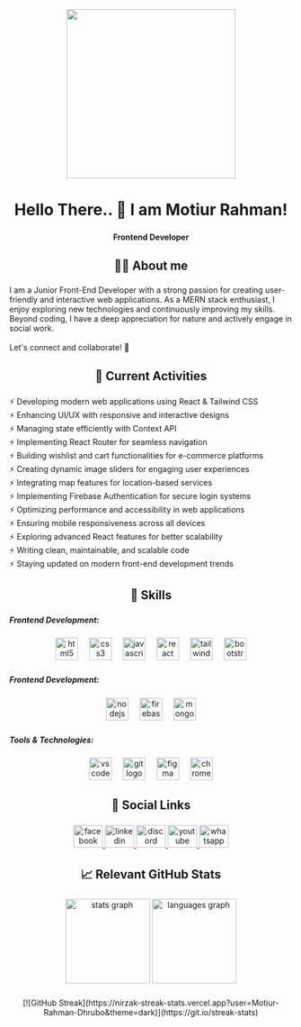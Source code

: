 <div align="center">
  <img height="300" src="https://i.ibb.co.com/zW7n1nWF/Screenshot-3.png"  />
</div>

###

<h1 align="center">Hello There.. 👋 I am Motiur Rahman!</h1>

###

<h4 align="center">Frontend Developer</h4>

###

<h2 align="center">👨‍💻 About me</h2>

###

<p align="left">I am a Junior Front-End Developer with a strong passion for creating user-friendly and interactive web applications. As a MERN stack enthusiast, I enjoy exploring new technologies and continuously improving my skills. Beyond coding, I have a deep appreciation for nature and actively engage in social work.<br><br>Let's connect and collaborate! 🚀</p>

###

<h2 align="center">🔧 Current Activities</h2>

###

<p align="left">⚡ Developing modern web applications using React & Tailwind CSS<br>⚡ Enhancing UI/UX with responsive and interactive designs<br>⚡ Managing state efficiently with Context API<br>⚡ Implementing React Router for seamless navigation<br>⚡ Building wishlist and cart functionalities for e-commerce platforms<br>⚡ Creating dynamic image sliders for engaging user experiences<br>⚡ Integrating map features for location-based services<br>⚡ Implementing Firebase Authentication for secure login systems<br>⚡ Optimizing performance and accessibility in web applications<br>⚡ Ensuring mobile responsiveness across all devices<br>⚡ Exploring advanced React features for better scalability<br>⚡ Writing clean, maintainable, and scalable code<br>⚡ Staying updated on modern front-end development trends</p>

###

<h2 align="center">🎯 Skills</h2>

###

<h5 align="left">Frontend Development:</h5>

###

<div align="center">
  <img src="https://cdn.simpleicons.org/html5/E34F26" height="40" alt="html5 logo"  />
  <img width="12" />
  <img src="https://cdn.jsdelivr.net/gh/devicons/devicon/icons/css3/css3-original.svg" height="40" alt="css3 logo"  />
  <img width="12" />
  <img src="https://cdn.jsdelivr.net/gh/devicons/devicon/icons/javascript/javascript-original.svg" height="40" alt="javascript logo"  />
  <img width="12" />
  <img src="https://cdn.jsdelivr.net/gh/devicons/devicon/icons/react/react-original.svg" height="40" alt="react logo"  />
  <img width="12" />
  <img src="https://cdn.simpleicons.org/tailwindcss/06B6D4" height="40" alt="tailwindcss logo"  />
  <img width="12" />
  <img src="https://cdn.simpleicons.org/bootstrap/7952B3" height="40" alt="bootstrap logo"  />
</div>

###

<h5 align="left">Frontend Development:</h5>

###

<div align="center">
  <img src="https://cdn.jsdelivr.net/gh/devicons/devicon/icons/nodejs/nodejs-original.svg" height="40" alt="nodejs logo"  />
  <img width="12" />
  <img src="https://cdn.jsdelivr.net/gh/devicons/devicon/icons/firebase/firebase-plain.svg" height="40" alt="firebase logo"  />
  <img width="12" />
  <img src="https://cdn.jsdelivr.net/gh/devicons/devicon/icons/mongodb/mongodb-original.svg" height="40" alt="mongodb logo"  />
</div>

###

<h5 align="left">Tools & Technologies:</h5>

###

<div align="center">
  <img src="https://cdn.jsdelivr.net/gh/devicons/devicon/icons/vscode/vscode-original.svg" height="40" alt="vscode logo"  />
  <img width="12" />
  <img src="https://cdn.jsdelivr.net/gh/devicons/devicon/icons/git/git-original.svg" height="40" alt="git logo"  />
  <img width="12" />
  <img src="https://cdn.jsdelivr.net/gh/devicons/devicon/icons/figma/figma-original.svg" height="40" alt="figma logo"  />
  <img width="12" />
  <img src="https://cdn.jsdelivr.net/gh/devicons/devicon/icons/chrome/chrome-original.svg" height="40" alt="chrome logo"  />
</div>

###

<h2 align="center">🔗 Social Links</h2>

###

<div align="center">
  <a href="https://www.facebook.com/md.motiur.rahman.383" target="_blank">
    <img src="https://raw.githubusercontent.com/maurodesouza/profile-readme-generator/master/src/assets/icons/social/facebook/default.svg" width="52" height="40" alt="facebook logo"  />
  </a>
  <a href="https://www.linkedin.com/in/md-motiur-rahman-105598318/" target="_blank">
    <img src="https://raw.githubusercontent.com/maurodesouza/profile-readme-generator/master/src/assets/icons/social/linkedin/default.svg" width="52" height="40" alt="linkedin logo"  />
  </a>
  <a href="https://discord.com/channels/motiurrahmandhrubo_06483" target="_blank">
    <img src="https://raw.githubusercontent.com/maurodesouza/profile-readme-generator/master/src/assets/icons/social/discord/default.svg" width="52" height="40" alt="discord logo"  />
  </a>
  <a href="https://www.youtube.com/@ruitom.coder383" target="_blank">
    <img src="https://raw.githubusercontent.com/maurodesouza/profile-readme-generator/master/src/assets/icons/social/youtube/default.svg" width="52" height="40" alt="youtube logo"  />
  </a>
  <a href="https://wa.me/1935220383" target="_blank">
    <img src="https://raw.githubusercontent.com/maurodesouza/profile-readme-generator/master/src/assets/icons/social/whatsapp/default.svg" width="52" height="40" alt="whatsapp logo"  />
  </a>
</div>

###

<h2 align="center">📈 Relevant GitHub Stats</h2>

###

<div align="center">
  <img src="https://github-readme-stats.vercel.app/api?username=Motiur-Rahman-Dhrubo&hide_title=false&hide_rank=false&show_icons=true&include_all_commits=true&count_private=true&disable_animations=false&theme=dracula&locale=en&hide_border=false&order=1" height="150" alt="stats graph"  />
  <img src="https://github-readme-stats.vercel.app/api/top-langs?username=Motiur-Rahman-Dhrubo&locale=en&hide_title=false&layout=compact&card_width=320&langs_count=5&theme=dracula&hide_border=false&order=2" height="150" alt="languages graph"  />
</div>

###

<div align="center">
  [![GitHub Streak](https://nirzak-streak-stats.vercel.app?user=Motiur-Rahman-Dhrubo&theme=dark)](https://git.io/streak-stats)
</div>

###